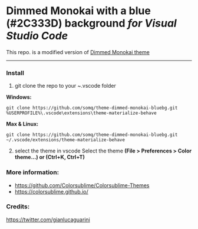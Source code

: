 # Dimmed Monokai with a blue (#2C333D) background *for Visual Studio Code*

This repo. is a modified version of [Dimmed Monokai theme](https://raw.githubusercontent.com/Colorsublime/Colorsublime-Themes/master/themes/dimmed-monokai.tmTheme) 


---

### Install

1) git clone the repo to your ~\.vscode folder

**Windows:**

	git clone https://github.com/somq/theme-dimmed-monokai-bluebg.git %USERPROFILE%\.vscode\extensions\theme-materialize-behave

**Max & Linux:**

	git clone https://github.com/somq/theme-dimmed-monokai-bluebg.git ~/.vscode/extensions/theme-materialize-behave

2) select the theme in vscode
Select the theme **(File > Preferences > Color theme...) or (Ctrl+K, Ctrl+T)**

### More information:
* https://github.com/Colorsublime/Colorsublime-Themes
* https://colorsublime.github.io/
### Credits:
https://twitter.com/gianlucaguarini


